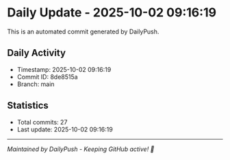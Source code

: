 # Daily Update - 2025-10-02 09:16:19

This is an automated commit generated by DailyPush.

## Daily Activity
- Timestamp: 2025-10-02 09:16:19
- Commit ID: 8de8515a
- Branch: main

## Statistics
- Total commits: 27
- Last update: 2025-10-02 09:16:19

---
*Maintained by DailyPush - Keeping GitHub active! 🚀*
